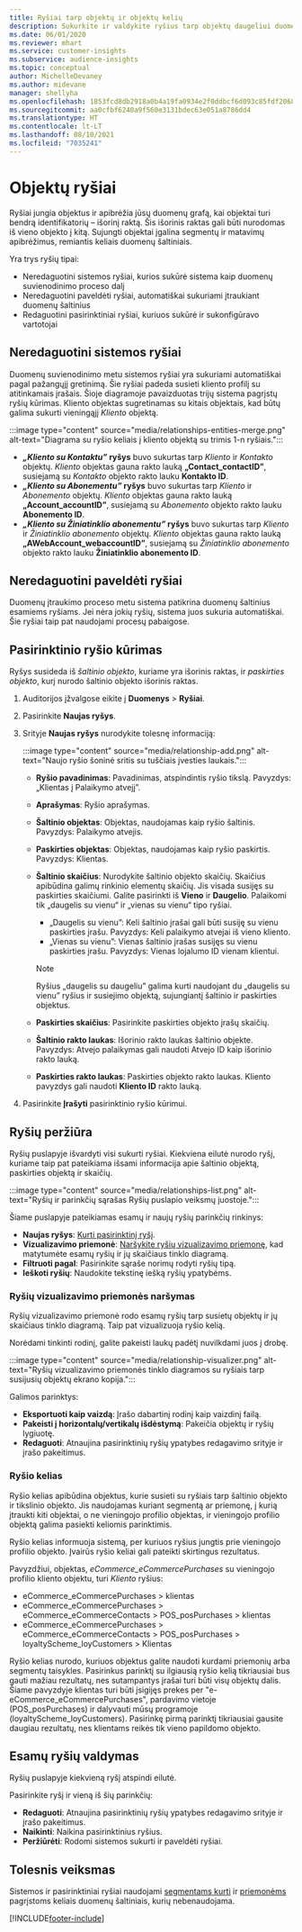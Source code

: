 ```yaml
---
title: Ryšiai tarp objektų ir objektų kelių
description: Sukurkite ir valdykite ryšius tarp objektų daugeliui duomenų šaltinių.
ms.date: 06/01/2020
ms.reviewer: mhart
ms.service: customer-insights
ms.subservice: audience-insights
ms.topic: conceptual
author: MichelleDevaney
ms.author: midevane
manager: shellyha
ms.openlocfilehash: 1853fcd8db2918a0b4a19fa0934e2f0ddbcf6d093c85fdf2068a13f954035dec
ms.sourcegitcommit: aa0cfbf6240a9f560e3131bdec63e051a8786dd4
ms.translationtype: HT
ms.contentlocale: lt-LT
ms.lasthandoff: 08/10/2021
ms.locfileid: "7035241"
---
```

# <a name="relationships-between-entities"></a>Objektų ryšiai

Ryšiai jungia objektus ir apibrėžia jūsų duomenų grafą, kai objektai turi bendrą identifikatorių – išorinį raktą. Šis išorinis raktas gali būti nurodomas iš vieno objekto į kitą. Sujungti objektai įgalina segmentų ir matavimų apibrėžimus, remiantis keliais duomenų šaltiniais.

Yra trys ryšių tipai: 
- Neredaguotini sistemos ryšiai, kurios sukūrė sistema kaip duomenų suvienodinimo proceso dalį
- Neredaguotini paveldėti ryšiai, automatiškai sukuriami įtraukiant duomenų šaltinius 
- Redaguotini pasirinktiniai ryšiai, kuriuos sukūrė ir sukonfigūravo vartotojai

## <a name="non-editable-system-relationships"></a>Neredaguotini sistemos ryšiai

Duomenų suvienodinimo metu sistemos ryšiai yra sukuriami automatiškai pagal pažangųjį gretinimą. Šie ryšiai padeda susieti kliento profilį su atitinkamais įrašais. Šioje diagramoje pavaizduotas trijų sistema pagrįstų ryšių kūrimas. Kliento objektas sugretinamas su kitais objektais, kad būtų galima sukurti vieningąjį *Kliento* objektą.

:::image type="content" source="media/relationships-entities-merge.png" alt-text="Diagrama su ryšio keliais į kliento objektą su trimis 1-n ryšiais.":::

- ***„Kliento su Kontaktu”* ryšys** buvo sukurtas tarp *Kliento* ir *Kontakto* objektų. *Kliento* objektas gauna rakto lauką **„Contact_contactID”**, susiejamą su *Kontakto* objekto rakto lauku **Kontakto ID**.
- ***„Kliento su Abonementu”* ryšys** buvo sukurtas tarp *Kliento* ir *Abonemento* objektų. *Kliento* objektas gauna rakto lauką **„Account_accountID”**, susiejamą su *Abonemento* objekto rakto lauku **Abonemento ID**.
- ***„Kliento su Žiniatinklio abonementu”* ryšys** buvo sukurtas tarp *Kliento* ir *Žiniatinklio abonemento* objektų. *Kliento* objektas gauna rakto lauką **„AWebAccount_webaccountID”**, susiejamą su *Žiniatinklio abonemento* objekto rakto lauku **Žiniatinklio abonemento ID**.

## <a name="non-editable-inherited-relationships"></a>Neredaguotini paveldėti ryšiai

Duomenų įtraukimo proceso metu sistema patikrina duomenų šaltinius esamiems ryšiams. Jei nėra jokių ryšių, sistema juos sukuria automatiškai. Šie ryšiai taip pat naudojami procesų pabaigose.

## <a name="create-a-custom-relationship"></a>Pasirinktinio ryšio kūrimas

Ryšys susideda iš *šaltinio objekto*, kuriame yra išorinis raktas, ir *paskirties objekto*, kurį nurodo šaltinio objekto išorinis raktas. 

1. Auditorijos įžvalgose eikite į **Duomenys** > **Ryšiai**.

2. Pasirinkite **Naujas ryšys**.

3. Srityje **Naujas ryšys** nurodykite tolesnę informaciją:

   :::image type="content" source="media/relationship-add.png" alt-text="Naujo ryšio šoninė sritis su tuščiais įvesties laukais.":::

   - **Ryšio pavadinimas**: Pavadinimas, atspindintis ryšio tikslą. Pavyzdys: „Klientas į Palaikymo atvejį”.
   - **Aprašymas**: Ryšio aprašymas.
   - **Šaltinio objektas**: Objektas, naudojamas kaip ryšio šaltinis. Pavyzdys: Palaikymo atvejis.
   - **Paskirties objektas**: Objektas, naudojamas kaip ryšio paskirtis. Pavyzdys: Klientas.
   - **Šaltinio skaičius**: Nurodykite šaltinio objekto skaičių. Skaičius apibūdina galimų rinkinio elementų skaičių. Jis visada susijęs su paskirties skaičiumi. Galite pasirinkti iš **Vieno** ir **Daugelio**. Palaikomi tik „daugelis su vienu“ ir „vienas su vienu“ tipo ryšiai.  
     - „Daugelis su vienu”: Keli šaltinio įrašai gali būti susiję su vienu paskirties įrašu. Pavyzdys: Keli palaikymo atvejai iš vieno kliento.
     - „Vienas su vienu”: Vienas šaltinio įrašas susijęs su vienu paskirties įrašu. Pavyzdys: Vienas lojalumo ID vienam klientui.

     > [!NOTE]
     > Ryšius „daugelis su daugeliu” galima kurti naudojant du „daugelis su vienu” ryšius ir susiejimo objektą, sujungiantį šaltinio ir paskirties objektus.

   - **Paskirties skaičius**: Pasirinkite paskirties objekto įrašų skaičių. 
   - **Šaltinio rakto laukas**: Išorinio rakto laukas šaltinio objekte. Pavyzdys: Atvejo palaikymas gali naudoti Atvejo ID kaip išorinio rakto lauką.
   - **Paskirties rakto laukas**: Paskirties objekto rakto laukas. Kliento pavyzdys gali naudoti **Kliento ID** rakto lauką.

4. Pasirinkite **Įrašyti** pasirinktinio ryšio kūrimui.

## <a name="view-relationships"></a>Ryšių peržiūra

Ryšių puslapyje išvardyti visi sukurti ryšiai. Kiekviena eilutė nurodo ryšį, kuriame taip pat pateikiama išsami informacija apie šaltinio objektą, paskirties objektą ir skaičių. 

:::image type="content" source="media/relationships-list.png" alt-text="Ryšių ir parinkčių sąrašas Ryšių puslapio veiksmų juostoje.":::

Šiame puslapyje pateikiamas esamų ir naujų ryšių parinkčių rinkinys: 
- **Naujas ryšys**: [Kurti pasirinktinį ryšį](#create-a-custom-relationship).
- **Vizualizavimo priemonė**: [Naršykite ryšių vizualizavimo priemonę](#explore-the-relationship-visualizer), kad matytumėte esamų ryšių ir jų skaičiaus tinklo diagramą.
- **Filtruoti pagal**: Pasirinkite sąraše norimų rodyti ryšių tipą.
- **Ieškoti ryšių**: Naudokite tekstinę iešką ryšių ypatybėms.

### <a name="explore-the-relationship-visualizer"></a>Ryšių vizualizavimo priemonės naršymas

Ryšių vizualizavimo priemonė rodo esamų ryšių tarp susietų objektų ir jų skaičiaus tinklo diagramą. Taip pat vizualizuoja ryšio kelią.

Norėdami tinkinti rodinį, galite pakeisti laukų padėtį nuvilkdami juos į drobę.

:::image type="content" source="media/relationship-visualizer.png" alt-text="Ryšių vizualizavimo priemonės tinklo diagramos su ryšiais tarp susijusių objektų ekrano kopija.":::

Galimos parinktys: 
- **Eksportuoti kaip vaizdą**: Įrašo dabartinį rodinį kaip vaizdinį failą.
- **Pakeisti į horizontalų/vertikalų išdėstymą**: Pakeičia objektų ir ryšių lygiuotę.
- **Redaguoti**: Atnaujina pasirinktinių ryšių ypatybes redagavimo srityje ir įrašo pakeitimus.

### <a name="relationship-path"></a>Ryšio kelias

Ryšio kelias apibūdina objektus, kurie susieti su ryšiais tarp šaltinio objekto ir tikslinio objekto. Jis naudojamas kuriant segmentą ar priemonę, į kurią įtraukti kiti objektai, o ne vieningojo profilio objektas, ir vieningojo profilio objektą galima pasiekti keliomis parinktimis.

Ryšio kelias informuoja sistemą, per kuriuos ryšius jungtis prie vieningojo profilio objekto. Įvairūs ryšio keliai gali pateikti skirtingus rezultatus.

Pavyzdžiui, objektas, *eCommerce_eCommercePurchases* su vieningojo profilio kliento objektu, turi *Kliento* ryšius:

- eCommerce_eCommercePurchases > klientas
- eCommerce_eCommercePurchases > eCommerce_eCommerceContacts > POS_posPurchases > klientas
- eCommerce_eCommercePurchases > eCommerce_eCommerceContacts > POS_posPurchases > loyaltyScheme_loyCustomers > Klientas 

Ryšio kelias nurodo, kuriuos objektus galite naudoti kurdami priemonių arba segmentų taisykles. Pasirinkus parinktį su ilgiausią ryšio kelią tikriausiai bus gauti mažiau rezultatų, nes sutampantys įrašai turi būti visų objektų dalis. Šiame pavyzdyje klientas turi būti įsigijęs prekes per "e-eCommerce_eCommercePurchases", pardavimo vietoje (POS_posPurchases) ir dalyvauti mūsų programoje (loyaltyScheme_loyCustomers). Pasirinkę pirmą parinktį tikriausiai gausite daugiau rezultatų, nes klientams reikės tik vieno papildomo objekto.

## <a name="manage-existing-relationships"></a>Esamų ryšių valdymas 

Ryšių puslapyje kiekvieną ryšį atspindi eilutė. 

Pasirinkite ryšį ir vieną iš šių parinkčių: 
 
- **Redaguoti**: Atnaujina pasirinktinių ryšių ypatybes redagavimo srityje ir įrašo pakeitimus.
- **Naikinti**: Naikina pasirinktinius ryšius.
- **Peržiūrėti**: Rodomi sistemos sukurti ir paveldėti ryšiai. 

## <a name="next-step"></a>Tolesnis veiksmas

Sistemos ir pasirinktiniai ryšiai naudojami [segmentams kurti](segments.md) ir [priemonėms](measures.md) pagrįstoms keliais duomenų šaltiniais, kurių nebenaudojama.

[!INCLUDE[footer-include](../includes/footer-banner.md)]
